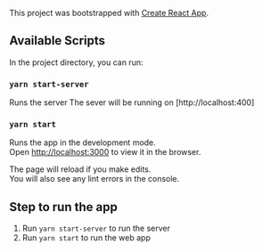 This project was bootstrapped with [Create React App](https://github.com/facebook/create-react-app).

## Available Scripts

In the project directory, you can run:

### `yarn start-server`

Runs the server
The sever will be running on [http://localhost:400]

### `yarn start`

Runs the app in the development mode.<br />
Open [http://localhost:3000](http://localhost:3000) to view it in the browser.

The page will reload if you make edits.<br />
You will also see any lint errors in the console.

## Step to run the app

1. Run `yarn start-server` to run the server
2. Run `yarn start` to run the web app
